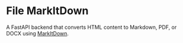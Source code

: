 # File MarkItDown

A FastAPI backend that converts HTML content to Markdown, PDF, or DOCX using [MarkItDown](https://github.com/microsoft/markitdown).
